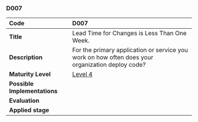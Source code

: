 ### D007

|**Code**           | **D007** |
| :--               | :--      |
|**Title**          | Lead Time for Changes is Less Than One Week.|
|**Description**    | For the primary application or service you work on how often does your organization deploy code?|
|**Maturity Level** | [Level 4](/LEVELS.html#level-4) |
|**Possible Implementations** | |
|**Evaluation**     | |
|**Applied stage**  | |
